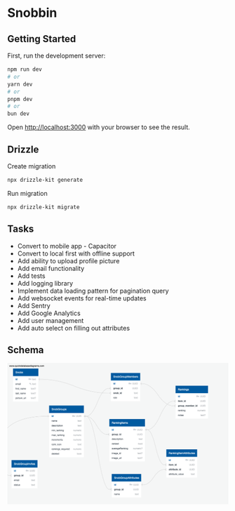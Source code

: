 # Snobbin

## Getting Started

First, run the development server:

```bash
npm run dev
# or
yarn dev
# or
pnpm dev
# or
bun dev
```

Open [http://localhost:3000](http://localhost:3000) with your browser to see the result.

## Drizzle

Create migration

```bash
npx drizzle-kit generate
```

Run migration

```bash
npx drizzle-kit migrate
```

## Tasks

- Convert to mobile app - Capacitor
- Convert to local first with offline support
- Add ability to upload profile picture
- Add email functionality
- Add tests
- Add logging library
- Implement data loading pattern for pagination query
- Add websocket events for real-time updates
- Add Sentry
- Add Google Analytics
- Add user management
- Add auto select on filling out attributes

## Schema

![DB Schema](/docs/QuickDBD-export.png)
